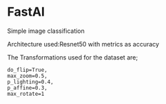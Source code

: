 # FastAI
Simple image classification

Architecture used:Resnet50 with metrics as accuracy

The Transformations used for the dataset are;

    do_flip=True, 
    max_zoom=0.5,
    p_lighting=0.4,
    p_affine=0.3,
    max_rotate=1
    

